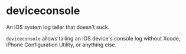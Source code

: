 deviceconsole
=============

An iOS system log tailer that doesn't suck.

`deviceconsole` allows tailing an iOS device's console log without Xcode, iPhone Configuration Utility, or anything else.
